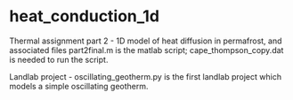 # heat_conduction_1d
Thermal assignment part 2 - 1D model of heat diffusion in permafrost, and associated files
  part2final.m is the matlab script; cape_thompson_copy.dat is needed to run the script.

Landlab project - oscillating_geotherm.py is the first landlab project which models a simple oscillating geotherm.
